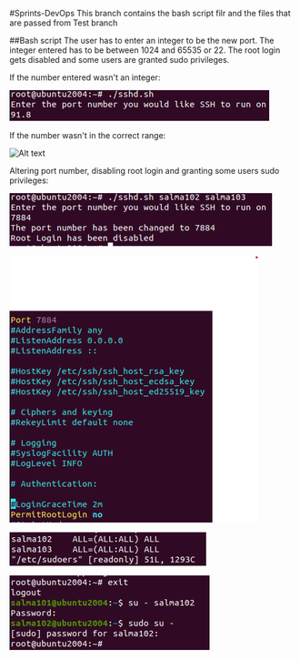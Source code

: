 #Sprints-DevOps
This branch contains the bash script filr and the files that are passed from Test branch

##Bash script
The user has to enter an integer to be the new port. The integer entered has to be between 1024 and 65535 or 22. The root login gets disabled and some users are granted sudo privileges.

If the number entered wasn't an integer:


![Alt text](/Screenshots/NonIntegers.png)



If the number wasn't in the correct range:



![Alt text](/Screenshots/NonInRange.png)



Altering port number, disabling root login and granting some users sudo privileges:



![Alt text](/Screenshots/Results1.png)



![Alt text](/Screenshots/Results2.png)



![Alt text](/Screenshots/Results3.png)



![Alt text](/Screenshots/Results4.png)

